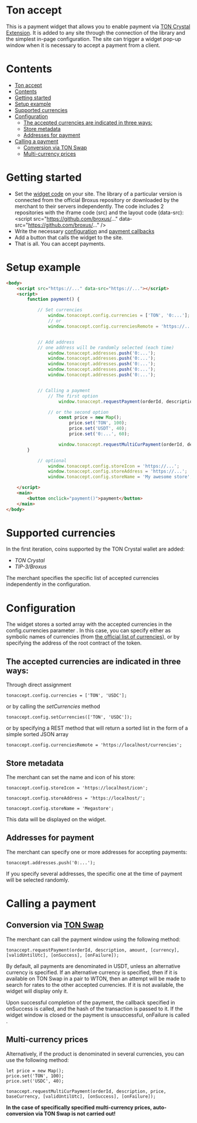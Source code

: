 # Ton accept

This is a payment widget that allows you to enable payment via [TON Crystal Extension](https://l1.broxus.com/freeton/wallet).
It is added to any site through the connection of the library and the simplest in-page configuration.
The site can trigger a widget pop-up window when it is necessary to accept a payment from a client.


# Contents

- [Ton accept](#ton-accept)
- [Contents](#contents)
- [Getting started](#getting-started)
- [Setup example](#setup-example)
- [Supported currencies](#supported-currencies)
- [Configuration](#сonfiguration)
    - [The accepted currencies are indicated in three ways:](#the-accepted-currencies-are-indicated-in-three-ways)
    - [Store metadata](#store-metadata)
    - [Addresses for payment](#addresses-for-payment)
- [Calling a payment](#calling-a-payment)
    - [Conversion via TON Swap](#conversion-via-ton-swap)
    - [Multi-currency prices](#multi-currency-prices)


# Getting started

<!-- - Install [the widget](https://chrome.google.com/webstore/detail/ton-crystal-wallet/cgeeodpfagjceefieflmdfphplkenlfk) -->
- Set the [widget code](#) on your site. The library of a particular version is connected from the official Broxus repository or downloaded by the merchant to their servers independently. The code includes 2 repositories with the iframe code (src) and the layout code (data-src):
    \<script src="https://github.com/broxus/..."  data-src="https://github.com/broxus/..." \/\>
- Write the necessary [configuration](#configuration) and [payment callbacks](#calling-a-payment)
- Add a button that calls the widget to the site.
- That is all. You can accept payments.

# Setup example


```html
<body>
    <script src="https://..." data-src="https://..."></script>
    <script>
        function payment() {

            // Set currencies
                window.tonaccept.config.currencies = ['TON', '0:...'];
                // or
                window.tonaccept.config.currenciesRemote = 'https://...';


            // Add address
            // one address will be randomly selected (each time)
                window.tonaccept.addresses.push('0:...');
                window.tonaccept.addresses.push('0:...');
                window.tonaccept.addresses.push('0:...');
                window.tonaccept.addresses.push('0:...');
                window.tonaccept.addresses.push('0:...');


            // Calling a payment
                // The first option
                    window.tonaccept.requestPayment(orderId, description, amount, [currency], [validUntilUtc], [onSuccess], [onFailure]);

                // or the second option
                    const price = new Map();
                        price.set('TON', 100);
                        price.set('USDT', 40);
                        price.set('0:...', 60);

                    window.tonaccept.requestMultiCurPayment(orderId, description, price, baseCurrency, [validUntilUtc], [onSuccess], [onFailure]);
        }

            // optional
                window.tonaccept.config.storeIcon = 'https://...';
                window.tonaccept.config.storeAddress = 'https://...';
                window.tonaccept.config.storeName = 'My awesome store';

    </script>
    <main>
        <button onclick="payment()">payment</button>
    </main>
</body>
```



# Supported currencies

In the first iteration, coins supported by the TON Crystal wallet are added:
- *TON Crystal*
- *TIP-3/Broxus*

The merchant specifies the specific list of accepted currencies independently in the configuration.


# Configuration

The widget stores a sorted array with the accepted currencies in the config.currencies parameter . In this case, you can specify either as symbolic names of currencies (from [the official list of currencies](https://github.com/broxus/ton-assets/blob/master/manifest.json)), or by specifying the address of the root contract of the token.



## The accepted currencies are indicated in three ways:

Through direct assignment

    tonaccept.config.currencies = ['TON', 'USDC'];

or by calling the *setCurrencies* method

    tonaccept.config.setCurrencies(['TON', 'USDC']);

or by specifying a REST method that will return a sorted list in the form of a simple sorted JSON array

    tonaccept.config.currenciesRemote = 'https://localhost/currencies';



## Store metadata

The merchant can set the name and icon of his store:

    tonaccept.config.storeIcon = 'https://localhost/icon';

    tonaccept.config.storeAddress = 'https://localhost/';

    tonaccept.config.storeName = 'Megastore';

This data will be displayed on the widget.


## Addresses for payment

The merchant can specify one or more addresses for accepting payments:

    tonaccept.addresses.push('0:...');

If you specify several addresses, the specific one at the time of payment will be selected randomly.



# Calling a payment


## Conversion via [TON Swap](https://tonswap.io/)

The merchant can call the payment window using the following method:

    tonaccept.requestPayment(orderId, description, amount, [currency], [validUntilUtc], [onSuccess], [onFailure]);

By default, all payments are denominated in USDT, unless an alternative currency is specified. If an alternative currency is specified, then if it is available on TON Swap in a pair to WTON, then an attempt will be made to search for rates to the other accepted currencies. If it is not available, the widget will display only it.

Upon successful completion of the payment, the callback specified in onSuccess is called, and the hash of the transaction is passed to it. If the widget window is closed
or the payment is unsuccessful, onFailure is called .



## Multi-currency prices

Alternatively, if the product is denominated in several currencies, you can use the following method:

    let price = new Map();
    price.set('TON', 100);
    price.set('USDC', 40);

    tonaccept.requestMultiCurPayment(orderId, description, price, baseCurrency, [validUntilUtc], [onSuccess], [onFailure]);

**In the case of specifically specified multi-currency prices, auto-conversion via TON Swap is not carried out!**

